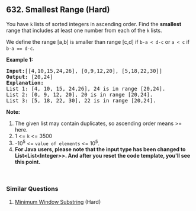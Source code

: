 <!--|This file generated by command(leetcode description); DO NOT EDIT.    |-->
<!--+----------------------------------------------------------------------+-->
<!--|@author    Openset <openset.wang@gmail.com>                           |-->
<!--|@link      https://github.com/openset                                 |-->
<!--|@home      https://github.com/openset/leetcode                        |-->
<!--+----------------------------------------------------------------------+-->

## 632. Smallest Range (Hard)

<p>You have <code>k</code> lists of sorted integers in ascending order. Find the <b>smallest</b> range that includes at least one number from each of the <code>k</code> lists. </p>

<p>We define the range [a,b] is smaller than range [c,d] if <code>b-a < d-c</code> or <code>a < c</code> if <code>b-a == d-c</code>.</p>

<p><b>Example 1:</b><br />
<pre>
<b>Input:</b>[[4,10,15,24,26], [0,9,12,20], [5,18,22,30]]
<b>Output:</b> [20,24]
<b>Explanation:</b> 
List 1: [4, 10, 15, 24,26], 24 is in range [20,24].
List 2: [0, 9, 12, 20], 20 is in range [20,24].
List 3: [5, 18, 22, 30], 22 is in range [20,24].
</pre>
</p>

<p>
<b>Note:</b><br/>
<ol>
<li>The given list may contain duplicates, so ascending order means >= here.</li>
<li>1 <= <code>k</code> <= 3500</li>
<li> -10<sup>5</sup> <= <code>value of elements</code> <= 10<sup>5</sup>.</li>
<li><b>For Java users, please note that the input type has been changed to List&lt;List&lt;Integer&gt;&gt;. And after you reset the code template, you'll see this point.</b></li>
</ol>
<br/>
</p>

### Similar Questions
  1. [Minimum Window Substring](https://github.com/openset/leetcode/tree/master/problems/minimum-window-substring) (Hard)
